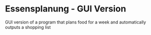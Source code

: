 # Essensplanung - GUI Version
GUI version of a program that plans food for a week and automatically outputs a shopping list
